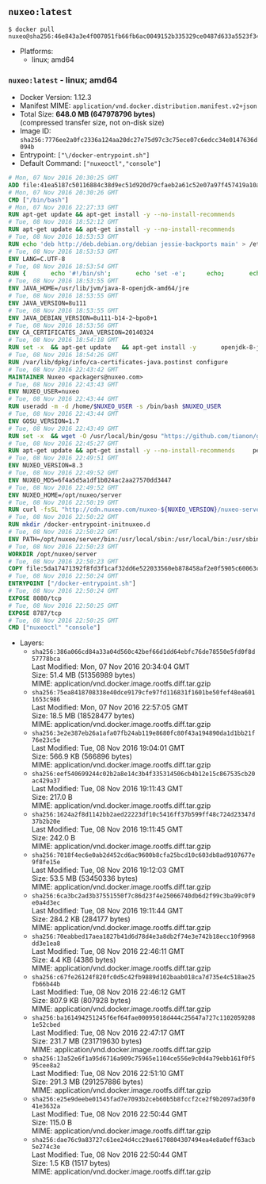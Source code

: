 ## `nuxeo:latest`

```console
$ docker pull nuxeo@sha256:46e843a3e4f007051fb66fb6ac0049152b335329ce0487d633a5523f3410b749
```

-	Platforms:
	-	linux; amd64

### `nuxeo:latest` - linux; amd64

-	Docker Version: 1.12.3
-	Manifest MIME: `application/vnd.docker.distribution.manifest.v2+json`
-	Total Size: **648.0 MB (647978796 bytes)**  
	(compressed transfer size, not on-disk size)
-	Image ID: `sha256:7776ee2a0fc2336a124aa20dc27e75d97c3c75ece07c6edcc34e0147636d094b`
-	Entrypoint: `["\/docker-entrypoint.sh"]`
-	Default Command: `["nuxeoctl","console"]`

```dockerfile
# Mon, 07 Nov 2016 20:30:25 GMT
ADD file:41ea5187c50116884c38d9ec51d920d79cfaeb2a61c52e07a97f457419a10a4f in / 
# Mon, 07 Nov 2016 20:30:26 GMT
CMD ["/bin/bash"]
# Mon, 07 Nov 2016 22:27:33 GMT
RUN apt-get update && apt-get install -y --no-install-recommends 		ca-certificates 		curl 		wget 	&& rm -rf /var/lib/apt/lists/*
# Tue, 08 Nov 2016 18:52:12 GMT
RUN apt-get update && apt-get install -y --no-install-recommends 		bzip2 		unzip 		xz-utils 	&& rm -rf /var/lib/apt/lists/*
# Tue, 08 Nov 2016 18:53:53 GMT
RUN echo 'deb http://deb.debian.org/debian jessie-backports main' > /etc/apt/sources.list.d/jessie-backports.list
# Tue, 08 Nov 2016 18:53:53 GMT
ENV LANG=C.UTF-8
# Tue, 08 Nov 2016 18:53:54 GMT
RUN { 		echo '#!/bin/sh'; 		echo 'set -e'; 		echo; 		echo 'dirname "$(dirname "$(readlink -f "$(which javac || which java)")")"'; 	} > /usr/local/bin/docker-java-home 	&& chmod +x /usr/local/bin/docker-java-home
# Tue, 08 Nov 2016 18:53:55 GMT
ENV JAVA_HOME=/usr/lib/jvm/java-8-openjdk-amd64/jre
# Tue, 08 Nov 2016 18:53:55 GMT
ENV JAVA_VERSION=8u111
# Tue, 08 Nov 2016 18:53:55 GMT
ENV JAVA_DEBIAN_VERSION=8u111-b14-2~bpo8+1
# Tue, 08 Nov 2016 18:53:56 GMT
ENV CA_CERTIFICATES_JAVA_VERSION=20140324
# Tue, 08 Nov 2016 18:54:18 GMT
RUN set -x 	&& apt-get update 	&& apt-get install -y 		openjdk-8-jre-headless="$JAVA_DEBIAN_VERSION" 		ca-certificates-java="$CA_CERTIFICATES_JAVA_VERSION" 	&& rm -rf /var/lib/apt/lists/* 	&& [ "$JAVA_HOME" = "$(docker-java-home)" ]
# Tue, 08 Nov 2016 18:54:26 GMT
RUN /var/lib/dpkg/info/ca-certificates-java.postinst configure
# Tue, 08 Nov 2016 22:43:42 GMT
MAINTAINER Nuxeo <packagers@nuxeo.com>
# Tue, 08 Nov 2016 22:43:43 GMT
ENV NUXEO_USER=nuxeo
# Tue, 08 Nov 2016 22:43:44 GMT
RUN useradd -m -d /home/$NUXEO_USER -s /bin/bash $NUXEO_USER
# Tue, 08 Nov 2016 22:43:44 GMT
ENV GOSU_VERSION=1.7
# Tue, 08 Nov 2016 22:43:49 GMT
RUN set -x 	&& wget -O /usr/local/bin/gosu "https://github.com/tianon/gosu/releases/download/$GOSU_VERSION/gosu-$(dpkg --print-architecture)" 	&& wget -O /usr/local/bin/gosu.asc "https://github.com/tianon/gosu/releases/download/$GOSU_VERSION/gosu-$(dpkg --print-architecture).asc" 	&& export GNUPGHOME="$(mktemp -d)" 	&& gpg --keyserver ha.pool.sks-keyservers.net --recv-keys B42F6819007F00F88E364FD4036A9C25BF357DD4 	&& gpg --batch --verify /usr/local/bin/gosu.asc /usr/local/bin/gosu 	&& rm -r "$GNUPGHOME" /usr/local/bin/gosu.asc 	&& chmod +x /usr/local/bin/gosu 	&& gosu nobody true
# Tue, 08 Nov 2016 22:45:27 GMT
RUN apt-get update && apt-get install -y --no-install-recommends     perl     locales     pwgen     imagemagick     ffmpeg2theora     ufraw     poppler-utils     libreoffice     libwpd-tools     exiftool     ghostscript  && rm -rf /var/lib/apt/lists/*
# Tue, 08 Nov 2016 22:49:51 GMT
ENV NUXEO_VERSION=8.3
# Tue, 08 Nov 2016 22:49:52 GMT
ENV NUXEO_MD5=6f4a5d5a1df1b024ac2aa27570dd3447
# Tue, 08 Nov 2016 22:49:52 GMT
ENV NUXEO_HOME=/opt/nuxeo/server
# Tue, 08 Nov 2016 22:50:19 GMT
RUN curl -fsSL "http://cdn.nuxeo.com/nuxeo-${NUXEO_VERSION}/nuxeo-server-${NUXEO_VERSION}-tomcat.zip" -o /tmp/nuxeo-distribution-tomcat.zip     && echo "$NUXEO_MD5 /tmp/nuxeo-distribution-tomcat.zip" | md5sum -c -     && mkdir -p /tmp/nuxeo-distribution $(dirname $NUXEO_HOME)     && unzip -q -d /tmp/nuxeo-distribution /tmp/nuxeo-distribution-tomcat.zip     && DISTDIR=$(/bin/ls /tmp/nuxeo-distribution | head -n 1)     && mv /tmp/nuxeo-distribution/$DISTDIR $NUXEO_HOME     && sed -i -e "s/^org.nuxeo.distribution.package.*/org.nuxeo.distribution.package=docker/" $NUXEO_HOME/templates/common/config/distribution.properties     && rm -rf /tmp/nuxeo-distribution*     && chmod +x $NUXEO_HOME/bin/*ctl $NUXEO_HOME/bin/*.sh
# Tue, 08 Nov 2016 22:50:22 GMT
RUN mkdir /docker-entrypoint-initnuxeo.d
# Tue, 08 Nov 2016 22:50:22 GMT
ENV PATH=/opt/nuxeo/server/bin:/usr/local/sbin:/usr/local/bin:/usr/sbin:/usr/bin:/sbin:/bin
# Tue, 08 Nov 2016 22:50:23 GMT
WORKDIR /opt/nuxeo/server
# Tue, 08 Nov 2016 22:50:23 GMT
COPY file:5da17471392f8fd3f1caf32dd6e522033560eb878458af2e0f5905c60063c653 in / 
# Tue, 08 Nov 2016 22:50:24 GMT
ENTRYPOINT ["/docker-entrypoint.sh"]
# Tue, 08 Nov 2016 22:50:24 GMT
EXPOSE 8080/tcp
# Tue, 08 Nov 2016 22:50:25 GMT
EXPOSE 8787/tcp
# Tue, 08 Nov 2016 22:50:25 GMT
CMD ["nuxeoctl" "console"]
```

-	Layers:
	-	`sha256:386a066cd84a33a04d560c42bef66d1dd64ebfc76de78550e5fd0f8d57778bca`  
		Last Modified: Mon, 07 Nov 2016 20:34:04 GMT  
		Size: 51.4 MB (51356989 bytes)  
		MIME: application/vnd.docker.image.rootfs.diff.tar.gzip
	-	`sha256:75ea8418708338e40dce9179cfe97fd116831f1601be50fef48ea6011653c986`  
		Last Modified: Mon, 07 Nov 2016 22:57:05 GMT  
		Size: 18.5 MB (18528477 bytes)  
		MIME: application/vnd.docker.image.rootfs.diff.tar.gzip
	-	`sha256:3e2e387eb26a1afa07fb24ab119e8680fc80f43a194890da1d1bb21f76e23c5e`  
		Last Modified: Tue, 08 Nov 2016 19:04:01 GMT  
		Size: 566.9 KB (566896 bytes)  
		MIME: application/vnd.docker.image.rootfs.diff.tar.gzip
	-	`sha256:eef540699244c02b2a8e14c3b4f335314506cb4b12e15c867535cb20ac429a37`  
		Last Modified: Tue, 08 Nov 2016 19:11:43 GMT  
		Size: 217.0 B  
		MIME: application/vnd.docker.image.rootfs.diff.tar.gzip
	-	`sha256:1624a2f8d1142bb2aed22223df10c5416ff37b599ff48c724d23347d37b2b20e`  
		Last Modified: Tue, 08 Nov 2016 19:11:45 GMT  
		Size: 242.0 B  
		MIME: application/vnd.docker.image.rootfs.diff.tar.gzip
	-	`sha256:7018f4ec6e0ab2d452cd6ac9600b8cfa25bcd10c603db8ad9107677e9f8fe15e`  
		Last Modified: Tue, 08 Nov 2016 19:12:03 GMT  
		Size: 53.5 MB (53450336 bytes)  
		MIME: application/vnd.docker.image.rootfs.diff.tar.gzip
	-	`sha256:6ca3bc2ad3b37551550f7c86d23f4e25066740db6d2f99c3ba99c0f9e0a4d3ec`  
		Last Modified: Tue, 08 Nov 2016 19:11:44 GMT  
		Size: 284.2 KB (284177 bytes)  
		MIME: application/vnd.docker.image.rootfs.diff.tar.gzip
	-	`sha256:70eabbed17aea1827b41d6d78d4e3a8db2f74e3e742b18ecc10f9968dd3e1ea8`  
		Last Modified: Tue, 08 Nov 2016 22:46:11 GMT  
		Size: 4.4 KB (4386 bytes)  
		MIME: application/vnd.docker.image.rootfs.diff.tar.gzip
	-	`sha256:c67fe26124f820fc0d5c42fb9889d102baab018ca7d735e4c518ae25fb66b44b`  
		Last Modified: Tue, 08 Nov 2016 22:46:12 GMT  
		Size: 807.9 KB (807928 bytes)  
		MIME: application/vnd.docker.image.rootfs.diff.tar.gzip
	-	`sha256:ba161494251245f6ef64fae00095018d444c25647a727c11020592081e52cbed`  
		Last Modified: Tue, 08 Nov 2016 22:47:17 GMT  
		Size: 231.7 MB (231719630 bytes)  
		MIME: application/vnd.docker.image.rootfs.diff.tar.gzip
	-	`sha256:13a52e6f1a95d6716a909c75965e1104ce556e9c0d4a79ebb161f0f595cee8a2`  
		Last Modified: Tue, 08 Nov 2016 22:51:10 GMT  
		Size: 291.3 MB (291257886 bytes)  
		MIME: application/vnd.docker.image.rootfs.diff.tar.gzip
	-	`sha256:e25e9deebe01545fad7e7093b2ceb60b5b8fccf2ce2f9b2097ad30f041e3632a`  
		Last Modified: Tue, 08 Nov 2016 22:50:44 GMT  
		Size: 115.0 B  
		MIME: application/vnd.docker.image.rootfs.diff.tar.gzip
	-	`sha256:dae76c9a83727c61ee24d4cc29ae6170804307494ea4e8a0eff63acb5e274c3e`  
		Last Modified: Tue, 08 Nov 2016 22:50:44 GMT  
		Size: 1.5 KB (1517 bytes)  
		MIME: application/vnd.docker.image.rootfs.diff.tar.gzip
